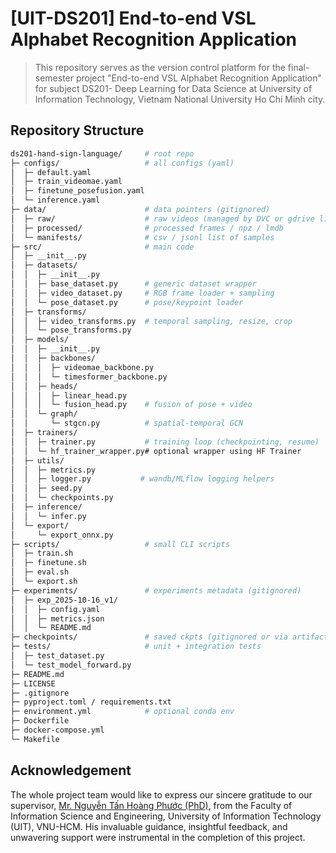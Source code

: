 # [UIT-DS201] End-to-end VSL Alphabet Recognition Application
> This repository serves as the version control platform for the final-semester project "End-to-end VSL Alphabet Recognition Application" for subject DS201- Deep Learning for Data Science at University of Information Technology, Vietnam National University Ho Chi Minh city.

## Repository Structure

```bash
ds201-hand-sign-language/     # root repo
├─ configs/                   # all configs (yaml)
│  ├─ default.yaml
│  ├─ train_videomae.yaml
│  ├─ finetune_posefusion.yaml
│  └─ inference.yaml
├─ data/                      # data pointers (gitignored)
│  ├─ raw/                    # raw videos (managed by DVC or gdrive links)
│  ├─ processed/              # processed frames / npz / lmdb
│  └─ manifests/              # csv / jsonl list of samples
├─ src/                       # main code
│  ├─ __init__.py
│  ├─ datasets/
│  │  ├─ __init__.py
│  │  ├─ base_dataset.py      # generic dataset wrapper
│  │  ├─ video_dataset.py     # RGB frame loader + sampling
│  │  └─ pose_dataset.py      # pose/keypoint loader
│  ├─ transforms/
│  │  ├─ video_transforms.py  # temporal sampling, resize, crop
│  │  └─ pose_transforms.py
│  ├─ models/
│  │  ├─ __init__.py
│  │  ├─ backbones/
│  │  │  ├─ videomae_backbone.py
│  │  │  └─ timesformer_backbone.py
│  │  ├─ heads/
│  │  │  ├─ linear_head.py
│  │  │  └─ fusion_head.py    # fusion of pose + video
│  │  └─ graph/
│  │     └─ stgcn.py          # spatial-temporal GCN
│  ├─ trainers/
│  │  ├─ trainer.py           # training loop (checkpointing, resume)
│  │  └─ hf_trainer_wrapper.py# optional wrapper using HF Trainer
│  ├─ utils/
│  │  ├─ metrics.py
│  │  ├─ logger.py           # wandb/MLflow logging helpers
│  │  ├─ seed.py
│  │  └─ checkpoints.py
│  ├─ inference/
│  │  └─ infer.py
│  └─ export/
│     └─ export_onnx.py
├─ scripts/                   # small CLI scripts
│  ├─ train.sh
│  ├─ finetune.sh
│  ├─ eval.sh
│  └─ export.sh
├─ experiments/               # experiments metadata (gitignored)
│  ├─ exp_2025-10-16_v1/
│  │  ├─ config.yaml
│  │  ├─ metrics.json
│  │  └─ README.md
├─ checkpoints/               # saved ckpts (gitignored or via artifact store)
├─ tests/                     # unit + integration tests
│  ├─ test_dataset.py
│  └─ test_model_forward.py
├─ README.md
├─ LICENSE
├─ .gitignore
├─ pyproject.toml / requirements.txt
├─ environment.yml            # optional conda env
├─ Dockerfile
├─ docker-compose.yml
└─ Makefile
```

## Acknowledgement
The whole project team would like to express our sincere gratitude to our supervisor, [Mr. Nguyễn Tấn Hoàng Phước (PhD)](https://fit.uit.edu.vn/index.php/gioi-thieu/doi-ngu-nhan-su), from the Faculty of Information Science and Engineering, University of Information Technology (UIT), VNU-HCM. His invaluable guidance, insightful feedback, and unwavering support were instrumental in the completion of this project.
